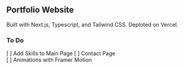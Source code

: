 ## Portfolio Website

Built with Next.js, Typescript, and Tailwind CSS. Deploted on Vercel. 

### To Do 
[ ] Add Skills to Main Page
[ ] Contact Page <br>
[ ] Animations with Framer Motion
